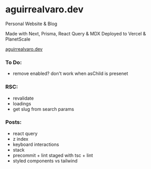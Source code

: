 # aguirrealvaro.dev

Personal Website & Blog

Made with Next, Prisma, React Query & MDX
Deployed to Vercel & PlanetScale

[aguirrealvaro.dev](https://aguirrealvaro.dev)

### To Do:

- remove enabled? don't work when asChild is presenet

### RSC:

- revalidate
- loadings
- get slug from search params

### Posts:

- react query
- z index
- keyboard interactions
- stack
- precommit + lint staged with tsc + lint
- styled components vs tailwind
